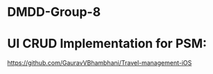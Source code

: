 # DMDD-Group-8

# UI CRUD Implementation for PSM:
https://github.com/GauravVBhambhani/Travel-management-iOS
